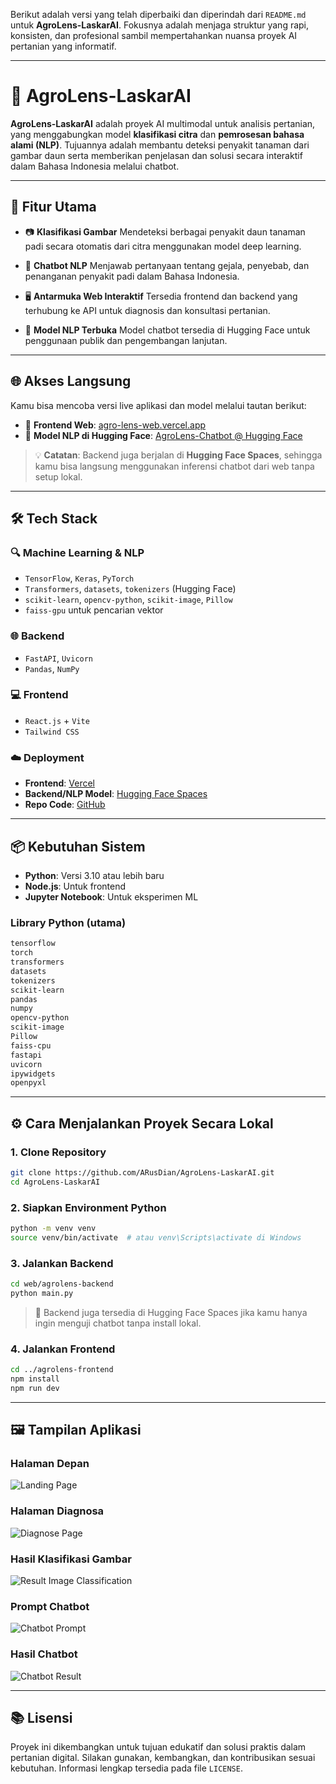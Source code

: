 Berikut adalah versi yang telah diperbaiki dan diperindah dari `README.md` untuk **AgroLens-LaskarAI**. Fokusnya adalah menjaga struktur yang rapi, konsisten, dan profesional sambil mempertahankan nuansa proyek AI pertanian yang informatif.

---

# 🌾 AgroLens-LaskarAI

**AgroLens-LaskarAI** adalah proyek AI multimodal untuk analisis pertanian, yang menggabungkan model **klasifikasi citra** dan **pemrosesan bahasa alami (NLP)**. Tujuannya adalah membantu deteksi penyakit tanaman dari gambar daun serta memberikan penjelasan dan solusi secara interaktif dalam Bahasa Indonesia melalui chatbot.

---

## 🚀 Fitur Utama

* 📷 **Klasifikasi Gambar**
  Mendeteksi berbagai penyakit daun tanaman padi secara otomatis dari citra menggunakan model deep learning.

* 🤖 **Chatbot NLP**
  Menjawab pertanyaan tentang gejala, penyebab, dan penanganan penyakit padi dalam Bahasa Indonesia.

* 🖥️ **Antarmuka Web Interaktif**
  Tersedia frontend dan backend yang terhubung ke API untuk diagnosis dan konsultasi pertanian.

* 🧠 **Model NLP Terbuka**
  Model chatbot tersedia di Hugging Face untuk penggunaan publik dan pengembangan lanjutan.

---

## 🌐 Akses Langsung

Kamu bisa mencoba versi live aplikasi dan model melalui tautan berikut:

* 🔗 **Frontend Web**: [agro-lens-web.vercel.app](https://agro-lens-web.vercel.app/)
* 🔗 **Model NLP di Hugging Face**: [AgroLens-Chatbot @ Hugging Face](https://huggingface.co/ARusDian/AgroLens-Chatbot)

> 💡 **Catatan**: Backend juga berjalan di **Hugging Face Spaces**, sehingga kamu bisa langsung menggunakan inferensi chatbot dari web tanpa setup lokal.

---

## 🛠️ Tech Stack

### 🔍 Machine Learning & NLP

* `TensorFlow`, `Keras`, `PyTorch`
* `Transformers`, `datasets`, `tokenizers` (Hugging Face)
* `scikit-learn`, `opencv-python`, `scikit-image`, `Pillow`
* `faiss-gpu` untuk pencarian vektor

### 🌐 Backend

* `FastAPI`, `Uvicorn`
* `Pandas`, `NumPy`

### 💻 Frontend

* `React.js` + `Vite`
* `Tailwind CSS`

### ☁️ Deployment

* **Frontend**: [Vercel](https://vercel.com)
* **Backend/NLP Model**: [Hugging Face Spaces](https://huggingface.co/spaces)
* **Repo Code**: [GitHub](https://github.com/ARusDian/AgroLens-LaskarAI)

---

## 📦 Kebutuhan Sistem

* **Python**: Versi 3.10 atau lebih baru
* **Node.js**: Untuk frontend
* **Jupyter Notebook**: Untuk eksperimen ML

### Library Python (utama)

```txt
tensorflow
torch
transformers
datasets
tokenizers
scikit-learn
pandas
numpy
opencv-python
scikit-image
Pillow
faiss-cpu
fastapi
uvicorn
ipywidgets
openpyxl
```

---

## ⚙️ Cara Menjalankan Proyek Secara Lokal

### 1. Clone Repository

```bash
git clone https://github.com/ARusDian/AgroLens-LaskarAI.git
cd AgroLens-LaskarAI
```

### 2. Siapkan Environment Python

```bash
python -m venv venv
source venv/bin/activate  # atau venv\Scripts\activate di Windows
```

### 3. Jalankan Backend

```bash
cd web/agrolens-backend
python main.py
```

> 🧪 Backend juga tersedia di Hugging Face Spaces jika kamu hanya ingin menguji chatbot tanpa install lokal.

### 4. Jalankan Frontend

```bash
cd ../agrolens-frontend
npm install
npm run dev
```

---

## 🖼️ Tampilan Aplikasi

### Halaman Depan

![Landing Page](assets/landing_page.png)

### Halaman Diagnosa

![Diagnose Page](assets/diagnosa_page.png)

### Hasil Klasifikasi Gambar

![Result Image Classification](assets/result_image_classfication.png)

### Prompt Chatbot

![Chatbot Prompt](assets/chatbot_prompt.png)

### Hasil Chatbot

![Chatbot Result](assets/chatbot_result.png)

---

## 📚 Lisensi

Proyek ini dikembangkan untuk tujuan edukatif dan solusi praktis dalam pertanian digital.
Silakan gunakan, kembangkan, dan kontribusikan sesuai kebutuhan. Informasi lengkap tersedia pada file `LICENSE`.
